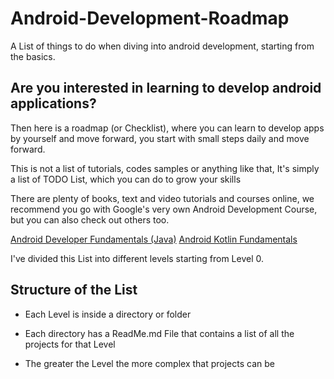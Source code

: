 # Android-Development-Roadmap
A List of things to do when diving into android development, starting from the basics.

## Are you interested in learning to develop android applications?

 Then here is a roadmap (or Checklist), where you can learn to develop apps by yourself and move forward, you start with small steps daily and move forward.

This is not a list of tutorials, codes samples or anything like that, It's simply a list of TODO List, which you can do to grow your skills 
 
 There are plenty of books, text and video tutorials and courses online, we recommend you go with Google's very own Android Development Course, but you can also check out others too.

[Android Developer Fundamentals (Java)](https://developer.android.com/courses/fundamentals-training/overview-v2)
[Android Kotlin Fundamentals](https://developer.android.com/courses/kotlin-android-fundamentals/overview)

I've divided this List into different levels starting from Level 0.

## Structure of the List
* Each Level is inside a directory or folder
- Each directory has a ReadMe.md File that contains a list of all the projects for that Level
+ The greater the Level the more complex that projects can be
